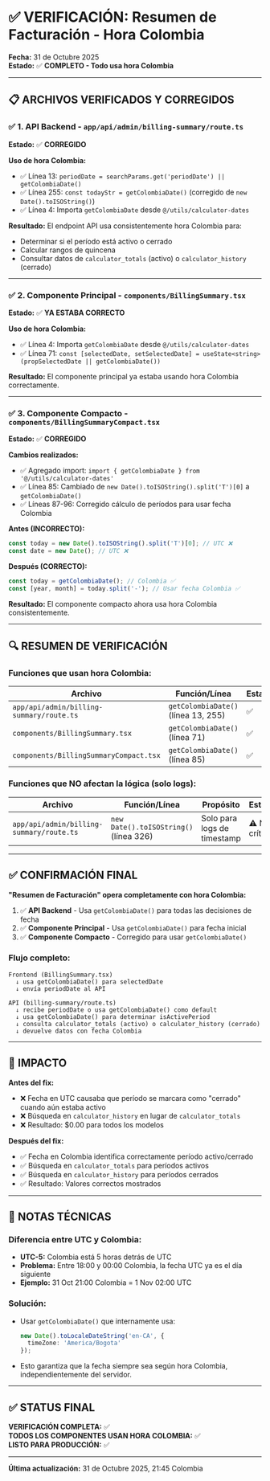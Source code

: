 # ✅ VERIFICACIÓN: Resumen de Facturación - Hora Colombia

**Fecha:** 31 de Octubre 2025  
**Estado:** ✅ **COMPLETO - Todo usa hora Colombia**

---

## 📋 ARCHIVOS VERIFICADOS Y CORREGIDOS

### ✅ 1. API Backend - `app/api/admin/billing-summary/route.ts`

**Estado:** ✅ **CORREGIDO**

**Uso de hora Colombia:**
- ✅ Línea 13: `periodDate = searchParams.get('periodDate') || getColombiaDate()` 
- ✅ Línea 255: `const todayStr = getColombiaDate()` (corregido de `new Date().toISOString()`)
- ✅ Línea 4: Importa `getColombiaDate` desde `@/utils/calculator-dates`

**Resultado:** El endpoint API usa consistentemente hora Colombia para:
- Determinar si el período está activo o cerrado
- Calcular rangos de quincena
- Consultar datos de `calculator_totals` (activo) o `calculator_history` (cerrado)

---

### ✅ 2. Componente Principal - `components/BillingSummary.tsx`

**Estado:** ✅ **YA ESTABA CORRECTO**

**Uso de hora Colombia:**
- ✅ Línea 4: Importa `getColombiaDate` desde `@/utils/calculator-dates`
- ✅ Línea 71: `const [selectedDate, setSelectedDate] = useState<string>(propSelectedDate || getColombiaDate())`

**Resultado:** El componente principal ya estaba usando hora Colombia correctamente.

---

### ✅ 3. Componente Compacto - `components/BillingSummaryCompact.tsx`

**Estado:** ✅ **CORREGIDO**

**Cambios realizados:**
- ✅ Agregado import: `import { getColombiaDate } from '@/utils/calculator-dates'`
- ✅ Línea 85: Cambiado de `new Date().toISOString().split('T')[0]` a `getColombiaDate()`
- ✅ Líneas 87-96: Corregido cálculo de períodos para usar fecha Colombia

**Antes (INCORRECTO):**
```typescript
const today = new Date().toISOString().split('T')[0]; // UTC ❌
const date = new Date(); // UTC ❌
```

**Después (CORRECTO):**
```typescript
const today = getColombiaDate(); // Colombia ✅
const [year, month] = today.split('-'); // Usar fecha Colombia ✅
```

**Resultado:** El componente compacto ahora usa hora Colombia consistentemente.

---

## 🔍 RESUMEN DE VERIFICACIÓN

### Funciones que usan hora Colombia:

| Archivo | Función/Línea | Estado | Notas |
|---------|--------------|--------|-------|
| `app/api/admin/billing-summary/route.ts` | `getColombiaDate()` (línea 13, 255) | ✅ | Corregido |
| `components/BillingSummary.tsx` | `getColombiaDate()` (línea 71) | ✅ | Ya estaba correcto |
| `components/BillingSummaryCompact.tsx` | `getColombiaDate()` (línea 85) | ✅ | Corregido |

### Funciones que NO afectan la lógica (solo logs):

| Archivo | Función/Línea | Propósito | Estado |
|---------|--------------|-----------|--------|
| `app/api/admin/billing-summary/route.ts` | `new Date().toISOString()` (línea 326) | Solo para logs de timestamp | ⚠️ No crítico |

---

## ✅ CONFIRMACIÓN FINAL

**"Resumen de Facturación" opera completamente con hora Colombia:**

1. ✅ **API Backend** - Usa `getColombiaDate()` para todas las decisiones de fecha
2. ✅ **Componente Principal** - Usa `getColombiaDate()` para fecha inicial
3. ✅ **Componente Compacto** - Corregido para usar `getColombiaDate()`

### Flujo completo:

```
Frontend (BillingSummary.tsx)
  ↓ usa getColombiaDate() para selectedDate
  ↓ envía periodDate al API
  
API (billing-summary/route.ts)
  ↓ recibe periodDate o usa getColombiaDate() como default
  ↓ usa getColombiaDate() para determinar isActivePeriod
  ↓ consulta calculator_totals (activo) o calculator_history (cerrado)
  ↓ devuelve datos con fecha Colombia
```

---

## 🎯 IMPACTO

**Antes del fix:**
- ❌ Fecha en UTC causaba que período se marcara como "cerrado" cuando aún estaba activo
- ❌ Búsqueda en `calculator_history` en lugar de `calculator_totals`
- ❌ Resultado: $0.00 para todos los modelos

**Después del fix:**
- ✅ Fecha en Colombia identifica correctamente período activo/cerrado
- ✅ Búsqueda en `calculator_totals` para períodos activos
- ✅ Búsqueda en `calculator_history` para períodos cerrados
- ✅ Resultado: Valores correctos mostrados

---

## 📝 NOTAS TÉCNICAS

### Diferencia entre UTC y Colombia:
- **UTC-5:** Colombia está 5 horas detrás de UTC
- **Problema:** Entre 18:00 y 00:00 Colombia, la fecha UTC ya es el día siguiente
- **Ejemplo:** 31 Oct 21:00 Colombia = 1 Nov 02:00 UTC

### Solución:
- Usar `getColombiaDate()` que internamente usa:
  ```typescript
  new Date().toLocaleDateString('en-CA', { 
    timeZone: 'America/Bogota' 
  });
  ```
- Esto garantiza que la fecha siempre sea según hora Colombia, independientemente del servidor.

---

## ✅ STATUS FINAL

**VERIFICACIÓN COMPLETA:** ✅  
**TODOS LOS COMPONENTES USAN HORA COLOMBIA:** ✅  
**LISTO PARA PRODUCCIÓN:** ✅

---

**Última actualización:** 31 de Octubre 2025, 21:45 Colombia

